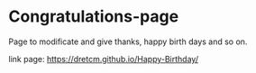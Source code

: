 # Congratulations-page
Page to modificate and give thanks, happy birth days and so on.

link page: https://dretcm.github.io/Happy-Birthday/

